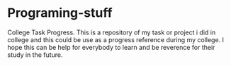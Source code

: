 # Programing-stuff
College Task Progress.
This is a repository of my task or project i did in college and this could be use as a progress reference during my college.
I hope this can be help for everybody to learn and be reverence for their study in the future.
